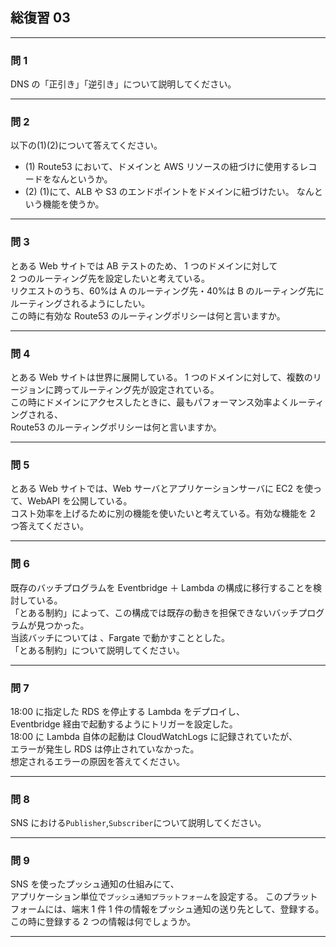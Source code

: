 ## 総復習 03

---

### 問 1

DNS の「正引き」「逆引き」について説明してください。

---

### 問 2

以下の(1)(2)について答えてください。

-   (1) Route53 において、ドメインと AWS リソースの紐づけに使用するレコードをなんというか。
-   (2) (1)にて、ALB や S3 のエンドポイントをドメインに紐づけたい。 なんという機能を使うか。

---

### 問 3

とある Web サイトでは AB テストのため、 1 つのドメインに対して  
2 つのルーティング先を設定したいと考えている。  
リクエストのうち、60%は A のルーティング先・40%は B のルーティング先にルーティングされるようにしたい。  
この時に有効な Route53 のルーティングポリシーは何と言いますか。

---

### 問 4

とある Web サイトは世界に展開している。
1 つのドメインに対して、複数のリージョンに跨ってルーティング先が設定されている。  
この時にドメインにアクセスしたときに、最もパフォーマンス効率よくルーティングされる、  
Route53 のルーティングポリシーは何と言いますか。

---

### 問 5

とある Web サイトでは、Web サーバとアプリケーションサーバに EC2 を使って、WebAPI を公開している。  
コスト効率を上げるために別の機能を使いたいと考えている。有効な機能を 2 つ答えてください。

---

### 問 6

既存のバッチプログラムを Eventbridge ＋ Lambda の構成に移行することを検討している。  
「とある制約」によって、この構成では既存の動きを担保できないバッチプログラムが見つかった。  
当該バッチについては 、Fargate で動かすこととした。  
「とある制約」について説明してください。

---

### 問 7

18:00 に指定した RDS を停止する Lambda をデプロイし、  
Eventbridge 経由で起動するようにトリガーを設定した。  
18:00 に Lambda 自体の起動は CloudWatchLogs に記録されていたが、  
エラーが発生し RDS は停止されていなかった。  
想定されるエラーの原因を答えてください。

---

### 問 8

SNS における`Publisher`,`Subscriber`について説明してください。

---

### 問 9

SNS を使ったプッシュ通知の仕組みにて、  
アプリケーション単位で`プッシュ通知プラットフォーム`を設定する。
このプラットフォームには、端末 1 件 1 件の情報をプッシュ通知の送り先として、登録する。  
この時に登録する 2 つの情報は何でしょうか。

---
